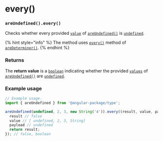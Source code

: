 # every()

### `areUndefined().every()`

Checks whether every provided [`value`](./#...values-any) of [`areUndefined()`](./) is [`undefined`](https://developer.mozilla.org/en-US/docs/Web/JavaScript/Reference/Global\_Objects/undefined).

{% hint style="info" %}
The method uses [`every()`](../aredeterminer/every.md) method of [`areDeterminer()`](../aredeterminer/).
{% endhint %}

### Returns

The **return value** is a [`boolean`](https://developer.mozilla.org/en-US/docs/Web/JavaScript/Reference/Global\_Objects/Boolean) indicating whether the provided [`values`](./#...values-any) of [`areUndefined()`](./) are [`undefined`](https://developer.mozilla.org/en-US/docs/Web/JavaScript/Reference/Global\_Objects/undefined).

### Example usage

```typescript
// Example usage.
import { areUndefined } from '@angular-package/type';

areUndefined(undefined, 2, 3, new String('4')).every((result, value, payload) => {
  result // false
  value // [ undefined, 2, 3, String]
  payload // undefined
  return result;
}); // false, boolean
```
